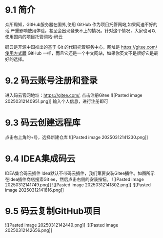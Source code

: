 # 9.1 简介
众所周知，GitHub服务器在国外,使用 GitHub 作为项目托管网站,如果网速不好的话,严重影响使用体验，甚至会出现登录不上的情况。针对这个情况，大家也可以使用国内的项目托管网站-码云

码云是开源中国推出的基于 Git 的代码托管服务中心，网址是 https://gitee.com/使用方式跟 GitHub 一样，而且它还是一个中文网站，如果你英文不是很好它是最好的选择。

# 9.2 码云账号注册和登录
进入码云官网地址：https://gitee.com/, 点击注册Gitee
![[Pasted image 20250312140951.png]]
输入个人信息，进行注册即可

# 9.3 码云创建远程库
点击右上角的+号，选择新建仓库
![[Pasted image 20250312141230.png]]

# 9.4 IDEA集成码云
IDEA集合码云插件
ldea默认不带码云插件，我们第要安装Gitee插件。如图所示在ldea插件商店搜索Git ee，然后点击右侧的安装按钮。
![[Pasted image 20250312141749.png]]
![[Pasted image 20250312141802.png]]
![[Pasted image 20250312141816.png]]

# 9.5 码云复制GitHub项目
![[Pasted image 20250312142449.png]]
![[Pasted image 20250312142656.png]]